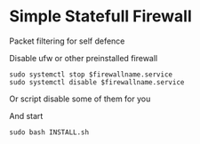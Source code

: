 # Simple Statefull Firewall
Packet filtering for self defence
 
Disable ufw or other preinstalled firewall
```
sudo systemctl stop $firewallname.service
sudo systemctl disable $firewallname.service

```

Or script disable some of them for you

And start

```
sudo bash INSTALL.sh
```
